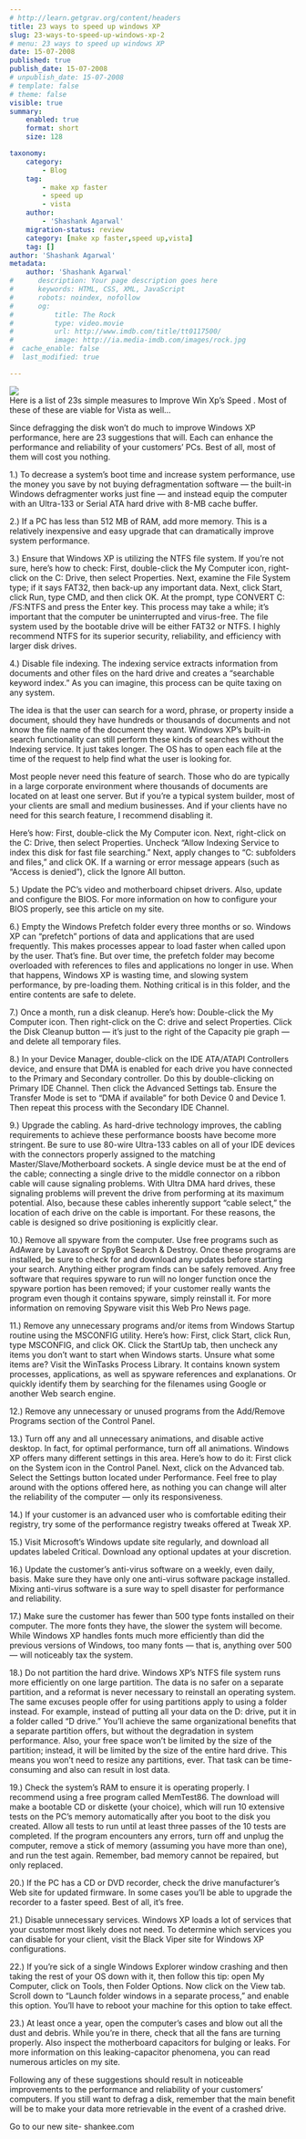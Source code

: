 ```yaml
---
# http://learn.getgrav.org/content/headers
title: 23 ways to speed up windows XP
slug: 23-ways-to-speed-up-windows-xp-2
# menu: 23 ways to speed up windows XP
date: 15-07-2008
published: true
publish_date: 15-07-2008
# unpublish_date: 15-07-2008
# template: false
# theme: false
visible: true
summary:
    enabled: true
    format: short
    size: 128

taxonomy:
    category:
        - Blog
    tag:
        - make xp faster
        - speed up
        - vista
    author:
        - 'Shashank Agarwal'
    migration-status: review
    category: [make xp faster,speed up,vista]
    tag: []
author: 'Shashank Agarwal'
metadata:
    author: 'Shashank Agarwal'
#      description: Your page description goes here
#      keywords: HTML, CSS, XML, JavaScript
#      robots: noindex, nofollow
#      og:
#          title: The Rock
#          type: video.movie
#          url: http://www.imdb.com/title/tt0117500/
#          image: http://ia.media-imdb.com/images/rock.jpg
#  cache_enable: false
#  last_modified: true

---
```


[![](http://bp3.blogger.com/_V2JZuLkPrjQ/SHzCzTKUn7I/AAAAAAAACO0/lDHLR6jAl88/s320/computer+guy.jpg)](http://bp3.blogger.com/_V2JZuLkPrjQ/SHzCzTKUn7I/AAAAAAAACO0/lDHLR6jAl88/s1600-h/computer+guy.jpg)  
Here is a list of 23s simple measures to Improve Win Xp’s Speed . Most of these of these are viable for Vista as well…

Since defragging the disk won’t do much to improve Windows XP performance, here are 23 suggestions that will. Each can enhance the performance and reliability of your customers’ PCs. Best of all, most of them will cost you nothing.

1.) To decrease a system’s boot time and increase system performance, use the money you save by not buying defragmentation software — the built-in Windows defragmenter works just fine — and instead equip the computer with an Ultra-133 or Serial ATA hard drive with 8-MB cache buffer.

  
2.) If a PC has less than 512 MB of RAM, add more memory. This is a relatively inexpensive and easy upgrade that can dramatically improve system performance.

3.) Ensure that Windows XP is utilizing the NTFS file system. If you’re not sure, here’s how to check: First, double-click the My Computer icon, right-click on the C: Drive, then select Properties. Next, examine the File System type; if it says FAT32, then back-up any important data. Next, click Start, click Run, type CMD, and then click OK. At the prompt, type CONVERT C: /FS:NTFS and press the Enter key. This process may take a while; it’s important that the computer be uninterrupted and virus-free. The file system used by the bootable drive will be either FAT32 or NTFS. I highly recommend NTFS for its superior security, reliability, and efficiency with larger disk drives.

4.) Disable file indexing. The indexing service extracts information from documents and other files on the hard drive and creates a “searchable keyword index.” As you can imagine, this process can be quite taxing on any system.

The idea is that the user can search for a word, phrase, or property inside a document, should they have hundreds or thousands of documents and not know the file name of the document they want. Windows XP’s built-in search functionality can still perform these kinds of searches without the Indexing service. It just takes longer. The OS has to open each file at the time of the request to help find what the user is looking for.

Most people never need this feature of search. Those who do are typically in a large corporate environment where thousands of documents are located on at least one server. But if you’re a typical system builder, most of your clients are small and medium businesses. And if your clients have no need for this search feature, I recommend disabling it.

Here’s how: First, double-click the My Computer icon. Next, right-click on the C: Drive, then select Properties. Uncheck “Allow Indexing Service to index this disk for fast file searching.” Next, apply changes to “C: subfolders and files,” and click OK. If a warning or error message appears (such as “Access is denied”), click the Ignore All button.

5.) Update the PC’s video and motherboard chipset drivers. Also, update and configure the BIOS. For more information on how to configure your BIOS properly, see this article on my site.

6.) Empty the Windows Prefetch folder every three months or so. Windows XP can “prefetch” portions of data and applications that are used frequently. This makes processes appear to load faster when called upon by the user. That’s fine. But over time, the prefetch folder may become overloaded with references to files and applications no longer in use. When that happens, Windows XP is wasting time, and slowing system performance, by pre-loading them. Nothing critical is in this folder, and the entire contents are safe to delete.

7.) Once a month, run a disk cleanup. Here’s how: Double-click the My Computer icon. Then right-click on the C: drive and select Properties. Click the Disk Cleanup button — it’s just to the right of the Capacity pie graph — and delete all temporary files.

8.) In your Device Manager, double-click on the IDE ATA/ATAPI Controllers device, and ensure that DMA is enabled for each drive you have connected to the Primary and Secondary controller. Do this by double-clicking on Primary IDE Channel. Then click the Advanced Settings tab. Ensure the Transfer Mode is set to “DMA if available” for both Device 0 and Device 1. Then repeat this process with the Secondary IDE Channel.

9.) Upgrade the cabling. As hard-drive technology improves, the cabling requirements to achieve these performance boosts have become more stringent. Be sure to use 80-wire Ultra-133 cables on all of your IDE devices with the connectors properly assigned to the matching Master/Slave/Motherboard sockets. A single device must be at the end of the cable; connecting a single drive to the middle connector on a ribbon cable will cause signaling problems. With Ultra DMA hard drives, these signaling problems will prevent the drive from performing at its maximum potential. Also, because these cables inherently support “cable select,” the location of each drive on the cable is important. For these reasons, the cable is designed so drive positioning is explicitly clear.

10.) Remove all spyware from the computer. Use free programs such as AdAware by Lavasoft or SpyBot Search & Destroy. Once these programs are installed, be sure to check for and download any updates before starting your search. Anything either program finds can be safely removed. Any free software that requires spyware to run will no longer function once the spyware portion has been removed; if your customer really wants the program even though it contains spyware, simply reinstall it. For more information on removing Spyware visit this Web Pro News page.

11.) Remove any unnecessary programs and/or items from Windows Startup routine using the MSCONFIG utility. Here’s how: First, click Start, click Run, type MSCONFIG, and click OK. Click the StartUp tab, then uncheck any items you don’t want to start when Windows starts. Unsure what some items are? Visit the WinTasks Process Library. It contains known system processes, applications, as well as spyware references and explanations. Or quickly identify them by searching for the filenames using Google or another Web search engine.

12.) Remove any unnecessary or unused programs from the Add/Remove Programs section of the Control Panel.

13.) Turn off any and all unnecessary animations, and disable active desktop. In fact, for optimal performance, turn off all animations. Windows XP offers many different settings in this area. Here’s how to do it: First click on the System icon in the Control Panel. Next, click on the Advanced tab. Select the Settings button located under Performance. Feel free to play around with the options offered here, as nothing you can change will alter the reliability of the computer — only its responsiveness.

14.) If your customer is an advanced user who is comfortable editing their registry, try some of the performance registry tweaks offered at Tweak XP.

15.) Visit Microsoft’s Windows update site regularly, and download all updates labeled Critical. Download any optional updates at your discretion.

16.) Update the customer’s anti-virus software on a weekly, even daily, basis. Make sure they have only one anti-virus software package installed. Mixing anti-virus software is a sure way to spell disaster for performance and reliability.

17.) Make sure the customer has fewer than 500 type fonts installed on their computer. The more fonts they have, the slower the system will become. While Windows XP handles fonts much more efficiently than did the previous versions of Windows, too many fonts — that is, anything over 500 — will noticeably tax the system.

18.) Do not partition the hard drive. Windows XP’s NTFS file system runs more efficiently on one large partition. The data is no safer on a separate partition, and a reformat is never necessary to reinstall an operating system. The same excuses people offer for using partitions apply to using a folder instead. For example, instead of putting all your data on the D: drive, put it in a folder called “D drive.” You’ll achieve the same organizational benefits that a separate partition offers, but without the degradation in system performance. Also, your free space won’t be limited by the size of the partition; instead, it will be limited by the size of the entire hard drive. This means you won’t need to resize any partitions, ever. That task can be time-consuming and also can result in lost data.

19.) Check the system’s RAM to ensure it is operating properly. I recommend using a free program called MemTest86. The download will make a bootable CD or diskette (your choice), which will run 10 extensive tests on the PC’s memory automatically after you boot to the disk you created. Allow all tests to run until at least three passes of the 10 tests are completed. If the program encounters any errors, turn off and unplug the computer, remove a stick of memory (assuming you have more than one), and run the test again. Remember, bad memory cannot be repaired, but only replaced.

20.) If the PC has a CD or DVD recorder, check the drive manufacturer’s Web site for updated firmware. In some cases you’ll be able to upgrade the recorder to a faster speed. Best of all, it’s free.

21.) Disable unnecessary services. Windows XP loads a lot of services that your customer most likely does not need. To determine which services you can disable for your client, visit the Black Viper site for Windows XP configurations.

22.) If you’re sick of a single Windows Explorer window crashing and then taking the rest of your OS down with it, then follow this tip: open My Computer, click on Tools, then Folder Options. Now click on the View tab. Scroll down to “Launch folder windows in a separate process,” and enable this option. You’ll have to reboot your machine for this option to take effect.

23.) At least once a year, open the computer’s cases and blow out all the dust and debris. While you’re in there, check that all the fans are turning properly. Also inspect the motherboard capacitors for bulging or leaks. For more information on this leaking-capacitor phenomena, you can read numerous articles on my site.

Following any of these suggestions should result in noticeable improvements to the performance and reliability of your customers’ computers. If you still want to defrag a disk, remember that the main benefit will be to make your data more retrievable in the event of a crashed drive.

Go to our new site- shankee.com
